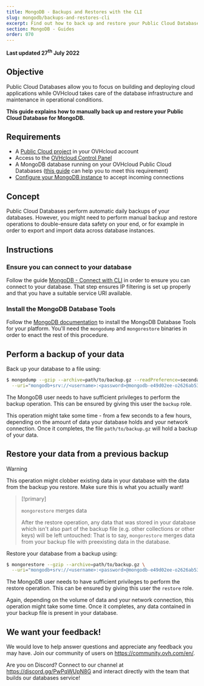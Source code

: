 ```yaml
---
title: MongoDB - Backups and Restores with the CLI
slug: mongodb/backups-and-restores-cli
excerpt: Find out how to back up and restore your Public Cloud Databases for MongoDB database using the CLI
section: MongoDB - Guides
order: 070
---
```


**Last updated 27<sup>th</sup> July 2022**

## Objective

Public Cloud Databases allow you to focus on building and deploying cloud applications while OVHcloud takes care of the database infrastructure and maintenance in operational conditions.

**This guide explains how to manually back up and restore your Public Cloud Database for MongoDB.**

## Requirements

- A [Public Cloud project](https://www.ovhcloud.com/en-au/public-cloud/) in your OVHcloud account
- Access to the [OVHcloud Control Panel](https://ca.ovh.com/auth/?action=gotomanager&from=https://www.ovh.com.au/&ovhSubsidiary=au)
- A MongoDB database running on your OVHcloud Public Cloud Databases ([this guide](https://docs.ovh.com/au/en/publiccloud/databases/getting-started/) can help you to meet this requirement)
- [Configure your MongoDB instance](https://docs.ovh.com/au/en/publiccloud/databases/mongodb/managing-service/) to accept incoming connections

## Concept

Public Cloud Databases perform automatic daily backups of your databases. However, you might need to perform manual backup and restore operations to double-ensure data safety on your end, or for example in order to export and import data across database instances.

## Instructions

### Ensure you can connect to your database

Follow the guide [MongoDB - Connect with CLI](https://docs.ovh.com/au/en/publiccloud/databases/mongodb/connect-cli/) in order to ensure you can connect to your database. That step ensures IP filtering is set up properly and that you have a suitable service URI available.

### Install the MongoDB Database Tools

Follow the [MongoDB documentation](https://docs.mongodb.com/database-tools/) to install the MongoDB Database Tools for your platform. You'll need the `mongodump` and `mongorestore` binaries in order to enact the rest of this procedure.

## Perform a backup of your data

Back up your database to a file using:

```bash
$ mongodump --gzip --archive=path/to/backup.gz --readPreference=secondaryPreferred \
  --uri="mongodb+srv://<username>:<password>@mongodb-e49d02ee-o2626ab53.database.cloud.ovh.net/admin?replicaSet=replicaset"
```

The MongoDB user needs to have sufficient privileges to perform the backup operation. This can be ensured by giving this user the `backup` role.

This operation might take some time - from a few seconds to a few hours, depending on the amount of data your database holds and your network connection. Once it completes, the file `path/to/backup.gz` will hold a backup of your data.

## Restore your data from a previous backup

> [!warning]
>
> This operation might clobber existing data in your database with the data from the backup you restore. Make sure this is what you actually want!
>

> [!primary]
>
> `mongorestore` merges data
>
> After the restore operation, any data that was stored in your database which isn't also part of the backup file (e.g. other collections or other keys) will be left untouched: That is to say, `mongorestore` merges data from your backup file with preexisting data in the database.
>

Restore your database from a backup using:

```bash
$ mongorestore --gzip --archive=path/to/backup.gz \
  --uri="mongodb+srv://<username>:<password>@mongodb-e49d02ee-o2626ab53.database.cloud.ovh.net/admin?replicaSet=replicaset"
```


The MongoDB user needs to have sufficient privileges to perform the restore operation. This can be ensured by giving this user the `restore` role.

Again, depending on the volume of data and your network connection, this operation might take some time. Once it completes, any data contained in your backup file is present in your database.

## We want your feedback!

We would love to help answer questions and appreciate any feedback you may have. Join our community of users on <https://community.ovh.com/en/>.

Are you on Discord? Connect to our channel at <https://discord.gg/PwPqWUpN8G> and interact directly with the team that builds our databases service!
